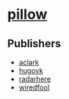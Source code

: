 # [pillow](https://pypi.org/project/pillow)



## Publishers
- [aclark](https://pypi.org/user/aclark)
- [hugovk](https://pypi.org/user/hugovk)
- [radarhere](https://pypi.org/user/radarhere)
- [wiredfool](https://pypi.org/user/wiredfool)

